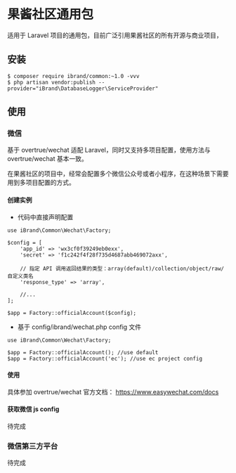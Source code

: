 # 果酱社区通用包

适用于 Laravel 项目的通用包，目前广泛引用果酱社区的所有开源与商业项目，

## 安装

```
$ composer require ibrand/common:~1.0 -vvv
$ php artisan vendor:publish --provider="iBrand\DatabaseLogger\ServiceProvider" 
```

## 使用


### 微信

基于 overtrue/wechat 适配 Laravel，同时又支持多项目配置，使用方法与 overtrue/wechat 基本一致。

在果酱社区的项目中，经常会配置多个微信公众号或者小程序，在这种场景下需要用到多项目配置的方式。


#### 创建实例

- 代码中直接声明配置
```
use iBrand\Common\Wechat\Factory;

$config = [
    'app_id' => 'wx3cf0f39249eb0exx',
    'secret' => 'f1c242f4f28f735d4687abb469072axx',

    // 指定 API 调用返回结果的类型：array(default)/collection/object/raw/自定义类名
    'response_type' => 'array',

    //...
];

$app = Factory::officialAccount($config);
```

- 基于 config/ibrand/wechat.php  config 文件
```
use iBrand\Common\Wechat\Factory;

$app = Factory::officialAccount(); //use default
$app = Factory::officialAccount('ec'); //use ec project config
```

#### 使用

具体参加 overtrue/wechat 官方文档： https://www.easywechat.com/docs

#### 获取微信 js config

待完成


### 微信第三方平台

待完成


